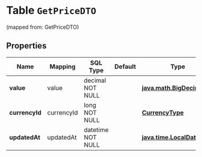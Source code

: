 
# Table `GetPriceDTO`
(mapped from: GetPriceDTO)

## Properties
Name | Mapping | SQL Type | Default | Type | Description | Notes
---- | ------- | -------- | ------- | ---- | ----------- | -----
**value** | value | decimal NOT NULL |  | [**java.math.BigDecimal**](java.math.BigDecimal.md) | Значение. | 
**currencyId** | currencyId | long NOT NULL |  | [**CurrencyType**](CurrencyType.md) |  |  [foreignkey]
**updatedAt** | updatedAt | datetime NOT NULL |  | [**java.time.LocalDateTime**](java.time.LocalDateTime.md) | Время последнего обновления. | 





